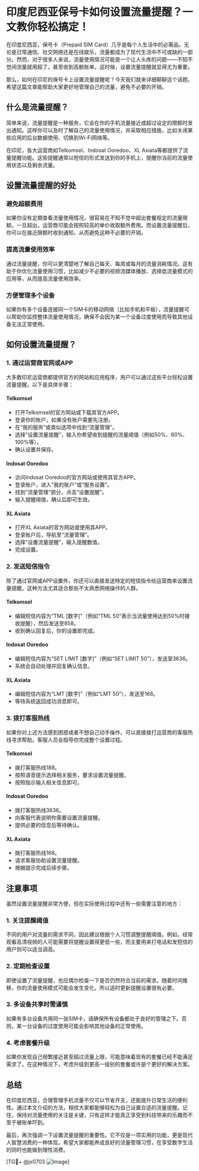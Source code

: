 # 印度尼西亚保号卡如何设置流量提醒？一文教你轻松搞定！

在印度尼西亚，保号卡（Prepaid SIM Card）几乎是每个人生活中的必需品。无论是日常通信、社交网络还是在线娱乐，流量都成为了现代生活中不可或缺的一部分。然而，对于很多人来说，流量使用情况可能是一个让人头疼的问题——不知不觉间流量就用超了，甚至收到高额账单。这时候，设置流量提醒就显得尤为重要。

那么，如何在印尼的保号卡上设置流量提醒呢？今天我们就来详细聊聊这个话题。希望这篇文章能帮助大家更好地管理自己的流量，避免不必要的开销。

## 什么是流量提醒？

简单来说，流量提醒是一种服务，它会在你的手机流量接近或超过设定的限额时发出通知。这样你可以及时了解自己的流量使用情况，并采取相应措施，比如关闭某些应用的后台数据使用、切换到Wi-Fi网络等。

在印尼，各大运营商如Telkomsel、Indosat Ooredoo、XL Axiata等都提供了流量提醒功能。这些提醒通常以短信的形式发送到你的手机上，提醒你当前的流量使用状态以及剩余流量。

## 设置流量提醒的好处

### 避免超额费用
如果你没有定期查看流量使用情况，很容易在不知不觉中超出套餐规定的流量限额。一旦超出，运营商可能会按照较高的单价收取额外费用。而设置流量提醒后，你可以在接近限额时收到通知，从而避免这种不必要的开销。

### 提高流量使用效率
通过流量提醒，你可以更清楚地了解自己每天、每周或每月的流量消耗情况。这有助于你优化流量使用习惯，比如减少不必要的视频流媒体播放、选择低流量模式的应用等，从而提高流量使用效率。

### 方便管理多个设备
如果你有多个设备连接同一个SIM卡的移动网络（比如手机和平板），流量提醒可以帮助你监控整体流量使用情况，确保不会因为某一个设备过度使用而导致其他设备无法正常使用。

## 如何设置流量提醒？

### 1. 通过运营商官网或APP
大多数印尼运营商都提供官方的网站和应用程序，用户可以通过这些平台轻松设置流量提醒。以下是具体步骤：

#### Telkomsel
- 打开Telkomsel的官方网站或下载其官方APP。
- 登录你的账户，如果没有账户需要先注册。
- 在“我的服务”或类似选项中找到“流量管理”。
- 选择“设置流量提醒”，输入你希望收到提醒的流量阈值（例如50%、80%、100%等）。
- 确认设置并保存。

#### Indosat Ooredoo
- 访问Indosat Ooredoo的官方网站或使用其官方APP。
- 登录账户，进入“我的账户”或“服务设置”。
- 找到“流量管理”部分，点击“设置提醒”。
- 输入提醒阈值，确认后即可生效。

#### XL Axiata
- 打开XL Axiata的官方网站或使用其APP。
- 登录账户后，导航至“流量管理”。
- 选择“设置流量提醒”，输入提醒数值。
- 完成设置。

### 2. 发送短信指令
除了通过官网或APP设置外，你还可以直接发送特定的短信指令给运营商来设置流量提醒。这种方法尤其适合那些不太熟悉网络操作的人群。

#### Telkomsel
- 编辑短信内容为“TML [数字]”（例如“TML 50”表示当流量使用达到50%时接收提醒），然后发送至858。
- 收到确认回复后，你的设置即完成。

#### Indosat Ooredoo
- 编辑短信内容为“SET LIMIT [数字]”（例如“SET LIMIT 50”），发送至3636。
- 系统会自动处理并回复确认信息。

#### XL Axiata
- 编辑短信内容为“LMT [数字]”（例如“LMT 50”），发送至168。
- 等待系统返回成功消息即可。

### 3. 拨打客服热线
如果你对上述方法感到困惑或者不想自己动手操作，可以直接拨打运营商的客服热线寻求帮助。客服人员会指导你完成整个设置过程。

#### Telkomsel
- 拨打客服热线188。
- 按照语音提示选择相关服务，要求设置流量提醒。
- 按照指示输入相关信息即可。

#### Indosat Ooredoo
- 拨打客服热线3636。
- 向客服代表说明你需要设置流量提醒。
- 提供必要的信息后等待确认。

#### XL Axiata
- 拨打客服热线168。
- 请求客服协助设置流量提醒。
- 根据提示完成后续步骤。

## 注意事项

虽然设置流量提醒非常方便，但在实际使用过程中还有一些需要注意的地方：

### 1. 关注提醒阈值
不同的用户对流量的需求不同，因此建议根据个人习惯调整提醒阈值。例如，经常观看高清视频的人可能需要将提醒设置得更低一些，而主要用来打电话和发短信的用户则可以适当调高。

### 2. 定期检查设置
即使设置了流量提醒，也应偶尔检查一下是否仍然符合当前的需求。随着时间推移，你的流量使用模式可能会发生变化，所以适时更新提醒设置很有必要。

### 3. 多设备共享时需谨慎
如果有多台设备共用同一张SIM卡，请确保所有设备都处于良好的管理之下。否则，某一台设备的过度使用可能会影响其他设备的正常使用。

### 4. 考虑套餐升级
如果你发现自己频繁接近甚至超过流量上限，可能意味着现有的套餐已经不能满足需求了。在这种情况下，考虑升级到更高一级别的套餐或许是个更好的解决方案。

## 总结

在印度尼西亚，合理管理手机流量不仅可以节省开支，还能提升日常生活的便利性。通过本文介绍的方法，相信大家都能够轻松为自己设置合适的流量提醒。记住，保持对流量使用的关注是关键，只有这样才能真正享受到科技带来的乐趣而不至于被账单吓到。

最后，再次强调一下设置流量提醒的重要性。它不仅是一项实用的功能，更是现代人智慧消费的一种体现。希望大家都能养成良好的流量管理习惯，在享受数字生活的同时也能做到理性消费。

[TG💪+ @jx0703 ![Image](https://github.com/user-attachments/assets/dbca1d08-cadb-493c-b0ec-ad6f7a83f270)]